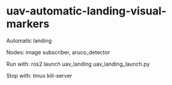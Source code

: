 # uav-automatic-landing-visual-markers
Automatic landing

Nodes: image subscriber, aruco_detector

Run with: ros2 launch uav_landing uav_landing_launch.py

Stop with: tmux kill-server
